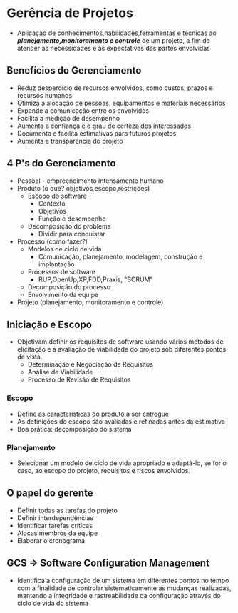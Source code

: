 # Gerência de Projetos

- Aplicação de conhecimentos,habilidades,ferramentas e técnicas ao ***planejamento,monitoramento e controle*** de um projeto, a fim de atender às necessidades e às expectativas das partes envolvidas

## Benefícios do Gerenciamento

- Reduz desperdício de recursos envolvidos, como custos, prazos e recursos humanos
- Otimiza a alocação de pessoas, equipamentos e materiais necessários
- Expande a comunicação entre os envolvidos
- Facilita a medição de desempenho
- Aumenta a confiança e o grau de certeza dos interessados
- Documenta e facilita estimativas para futuros projetos
- Aumenta a transparência do projeto

## 4 P's do Gerenciamento

- Pessoal - empreendimento intensamente humano
- Produto (o que? objetivos,escopo,restrições)
    - Escopo do software
        - Contexto
        - Objetivos
        - Função e desempenho
    - Decomposição do problema
        - Dividir para conquistar
- Processo (como fazer?)
    - Modelos de ciclo de vida
        - Comunicação, planejamento, modelagem, construção e implantação
    - Processos de software
        - RUP,OpenUp,XP,FDD,Praxis, "SCRUM"
    - Decomposição do processo
    - Envolvimento da equipe
- Projeto (planejamento, monitoramento e controle)

## Iniciação e Escopo

- Objetivam definir os requisitos de software usando vários métodos de elicitação e a avaliação de viabilidade do projeto sob diferentes pontos de vista.
    - Determinação e Negociação de Requisitos
    - Análise de Viabilidade
    - Processo de Revisão de Requisitos

### Escopo

- Define as características do produto a ser entregue
- As definições do escopo são avaliadas e refinadas antes da estimativa
- Boa prática: decomposição do sistema

### Planejamento

- Selecionar um modelo de ciclo de vida apropriado e adaptá-lo, se for o caso, ao escopo do projeto, requisitos e riscos envolvidos.

## O papel do gerente

- Definir todas as tarefas do projeto
- Definir interdependências
- Identificar tarefas críticas
- Alocas membros da equipe
- Elaborar o cronograma

## GCS ⇒ Software Configuration Management

- Identifica a configuração de um sistema em diferentes pontos no tempo com a finalidade de controlar sistematicamente as mudanças realizadas, mantendo a integridade e rastreabilidade da configuração através do ciclo de vida do sistema